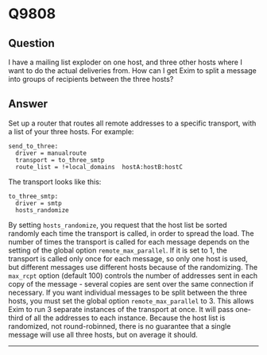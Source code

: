 Q9808
=====

Question
--------

I have a mailing list exploder on one host, and three other hosts where
I want to do the actual deliveries from. How can I get Exim to split a
message into groups of recipients between the three hosts?

Answer
------

Set up a router that routes all remote addresses to a specific
transport, with a list of your three hosts. For example:

    send_to_three:
      driver = manualroute
      transport = to_three_smtp
      route_list = !+local_domains  hostA:hostB:hostC

The transport looks like this:

    to_three_smtp:
      driver = smtp
      hosts_randomize

By setting `hosts_randomize`, you request that the host list be sorted
randomly each time the transport is called, in order to spread the load.
The number of times the transport is called for each message depends on
the setting of the global option `remote_max_parallel`. If it is set to
1, the transport is called only once for each message, so only one host
is used, but different messages use different hosts because of the
randomizing. The `max_rcpt` option (default 100) controls the number of
addresses sent in each copy of the message - several copies are sent
over the same connection if necessary. If you want individual messages
to be split between the three hosts, you must set the global option
`remote_max_parallel` to 3. This allows Exim to run 3 separate instances
of the transport at once. It will pass one-third of all the addresses to
each instance. Because the host list is randomized, not round-robinned,
there is no guarantee that a single message will use all three hosts,
but on average it should.

* * * * *
